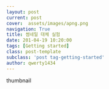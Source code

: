 ```yaml
---
layout: post
current: post
cover:  assets/images/apng.png
navigation: True
title: 썸네일 대체 실험
date: 201-04-19 10:20:00
tags: [Getting started]
class: post-template
subclass: 'post tag-getting-started'
author: qwerty1434
---
```



thumbnail
